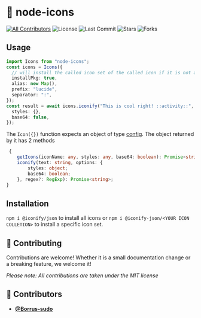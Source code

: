 <!-- DO NOT REMOVE - contributor_list:data:start:["Borrus-sudo"]:end -->

# 🍕 node-icons

[![All Contributors](https://img.shields.io/github/contributors/Borrus-sudo/node-icons?color=orange)](#contributors-)
![License](https://img.shields.io/github/license/Borrus-sudo/node-icons?label=License)
![Last Commit](https://img.shields.io/github/last-commit/Borrus-sudo/node-icons?label=Last%20Commit)
![Stars](https://img.shields.io/github/stars/Borrus-sudo/node-icons)
![Forks](https://img.shields.io/github/forks/Borrus-sudo/node-icons)

## Usage

```ts
import Icons from "node-icons";
const icons = Icons({
  // will install the called icon set of the called icon if it is not already installed
  installPkg: true,
  alias: new Map(),
  prefix: "lucide",
  separator: ":",
});
const result = await icons.iconify("This is cool right! ::activity::", {
  styles: {},
  base64: false,
});
```

The `Icon({})` function expects an object of type [config](./lib/types.ts).
The object returned by it has 2 methods

```ts
 {
    getIcons(iconName: any, styles: any, base64: boolean): Promise<string>;
    iconify(text: string, options: {
        styles: object;
        base64: boolean;
    }, regex?: RegExp): Promise<string>;
}
```

## Installation

`npm i @iconify/json` to install all icons or `npm i @iconify-json/<YOUR ICON COLLETION>` to install a specific icon set.

## 🎉 Contributing

Contributions are welcome! Whether it is a small documentation change or a breaking feature, we welcome it!

_Please note: All contributions are taken under the MIT license_

<!-- prettier-ignore-start -->
<!-- DO NOT REMOVE - contributor_list:start -->
## 👥 Contributors


- **[@Borrus-sudo](https://github.com/Borrus-sudo)**

<!-- DO NOT REMOVE - contributor_list:end -->
<!-- prettier-ignore-end -->
